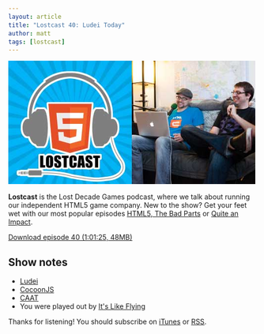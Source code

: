 ```yaml
---
layout: article
title: "Lostcast 40: Ludei Today"
author: matt
tags: [lostcast]
---
```


<div class="full-frame">
	<img alt="Lostcast gamedev podcast" src="/media/images/lostcast/ldgTeam.jpg" width="500" height="250">
</div>

**Lostcast** is the Lost Decade Games podcast, where we talk about running our independent HTML5 game company. New to the show? Get your feet wet with our most popular episodes [HTML5, The Bad Parts](/lostcast-episode-7-html5-the-bad-parts/) or [Quite an Impact](/lostcast-episode-14-quite-an-impact/).

<a class="download-podcast" href="http://media.lostdecadegames.com/lostcast/lostcast_40.mp3">
	Download episode 40 (1:01:25, 48MB)
</a>

## Show notes

* [Ludei](http://ludei.com/)
* [CocoonJS](http://www.ludei.com/tech/cocoonjs)
* [CAAT](http://labs.hyperandroid.com/static/caat/)
* You were played out by [It's Like Flying](http://joshuamorse.bandcamp.com/track/its-like-flying)

Thanks for listening! You should subscribe on [iTunes](http://itunes.apple.com/us/podcast/lostcast/id481950724) or [RSS](http://belmont.local:4000/lostcast.xml).
